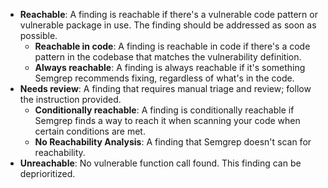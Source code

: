 * **Reachable**: A finding is reachable if there's a vulnerable code pattern or vulnerable package in use. The finding should be addressed as soon as possible.
  * **Reachable in code**: A finding is reachable in code if there's a code pattern in the codebase that matches the vulnerability definition.
  * **Always reachable**: A finding is always reachable if it's something Semgrep recommends fixing, regardless of what's in the code.
* **Needs review**: A finding that requires manual triage and review; follow the instruction provided.
  * **Conditionally reachable**: A finding is conditionally reachable if Semgrep finds a way to reach it when scanning your code when certain conditions are met.
  * **No Reachability Analysis**: A finding that Semgrep doesn't scan for reachability.
* **Unreachable**: No vulnerable function call found. This finding can be deprioritized.

